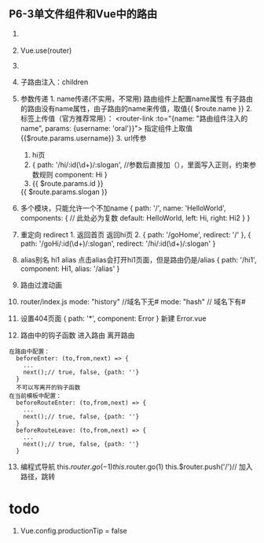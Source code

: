 
## P6-3单文件组件和Vue中的路由
  1. <router-link to=""></router-link>
  2. Vue.use(router)
  3. <router-view/>
  4. 子路由注入：children
  5. 参数传递
    1. name传递(不实用，不常用)
        路由组件上配置name属性
        有子路由的路由没有name属性，由子路由的name来传值，取值{{ $route.name }}
    2. <router-link to="">标签上传值（官方推荐常用）：
      <router-link :to="{name: "路由组件注入的name", params: {username: 'oral'}}">
      指定组件上取值{{$route.params.username}}
    3. url传参
      1. <router-link to='/hi/123/do my best'>hi页</router-link>
      2. {
          path: '/hi/:id(\\d+)/:slogan', //参数后直接加（），里面写入正则，约束参数规则
          component: Hi
        }
      3. <div>{{ $route.params.id }}</div>
        <div>{{ $route.params.slogan }}</div>

  6. 多个模块<router-view/>，只能允许一个不加name
    <router-view/>
    <router-view name='left'/>
    <router-view name='right'/>
    {
      path: '/',
      name: 'HelloWorld',
      components: {  // 此处必为复数
        default: HelloWorld,
        left: Hi,
        right: Hi2
      }
    }
  7. 重定向 redirect
    1. <router-link to='/goHome'>返回首页</router-link>
      <router-link to='/goHi/456/never give up, fight!'>返回hi页</router-link>
    2. {
        path: '/goHome',
        redirect: '/'
      }, {
        path: '/goHi/:id(\\d+)/:slogan',
        redirect: '/hi/:id(\\d+)/:slogan'
      }
  8. alias别名
    <router-link to="/hi1">hi1</router-link>
    <router-link to="/alias">alias</router-link>
    点击alias会打开hi1页面，但是路由仍是/alias
    {
      path: '/hi1',
      component: Hi1,
      alias: '/alias'
    }
  9. 路由过渡动画
    <transition name="fade" mode="out-in">
      <route-view/>
    </transition>
    <style>
      .fade-enter, .fade-leave-to{
        transition: opacity .5s
      }
      .fade-enter-active, .fade-leave-active {
        opacity: 0
      }
    </style>

  10. router/index.js
      mode: "history" //域名下无#
      mode: "hash" // 域名下有#
  11. 设置404页面
    {
      path: '*',
      component: Error
    }
    新建 Error.vue
  12. 路由中的钩子函数
    进入路由
    离开路由

    在路由中配置：
      beforeEnter: (to,from,next) => {
        ...
        next();// true, false, {path: ''}
      }
      不可以写离开的钩子函数
    在当前模板中配置：
      beforeRouteEnter: (to,from,next) => {
        ...
        next();// true, false, {path: ''}
      }
      beforeRouteLeave: (to,from,next) => {
        ...
        next();// true, false, {path: ''}
      }
  13. 编程式导航
    this.$router.go(-1)
    this.$router.go(1)
    this.$router.push('/')// 加入路径，跳转
# todo
1. Vue.config.productionTip = false













